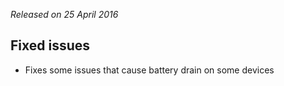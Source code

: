 _Released on 25 April 2016_

## Fixed issues
- Fixes some issues that cause battery drain on some devices